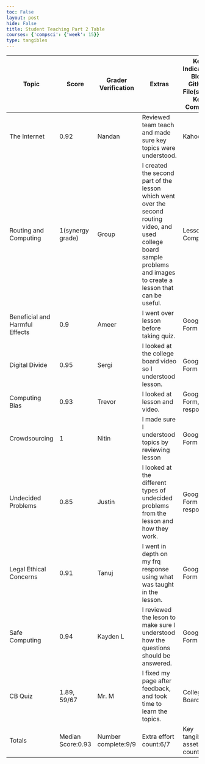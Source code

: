 ```yaml
---
toc: False
layout: post
hide: False
title: Student Teaching Part 2 Table
courses: {'compsci': {'week': 15}}
type: tangibles
---
```

<html>
<table>
  <thead>
    <tr>
      <th>Topic</th>
      <th>Score</th>
      <th>Grader Verification</th>
      <th>Extras</th>
      <th>Key Indicators: Blog, GitHub File(s) and Key Commits</th>
    </tr>
  </thead>
    <tr>
      <td>The Internet</td>
      <td>0.92</td>
      <td>Nandan</td>
      <td>Reviewed team teach and made sure key topics were understood.</td>
      <td>Kahoot</td>
    </tr>
    <tr>
      <td>Routing and Computing</td>
      <td>1(synergy grade)</td>
      <td>Group</td>
      <td>I created the second part of the lesson which went over the second routing video, and used college board sample problems and images to create a lesson that can be useful.</td>
      <td>Lesson Completed</td>
    </tr>
    <tr>
      <td>Beneficial and Harmful Effects</td>
      <td>0.9</td>
      <td>Ameer</td>
      <td>I went over lesson before taking quiz.</td>
      <td>Google Form</td>
    </tr>
    <tr>
      <td>Digital Divide</td>
      <td>0.95</td>
      <td>Sergi</td>
      <td>I looked at the college board video so I understood lesson.</td>
      <td>Google Form</td>
    </tr>
    <tr>
      <td>Computing Bias</td>
      <td>0.93</td>
      <td>Trevor</td>
      <td>I looked at lesson and video.</td>
      <td>Google Form, response</td>
    </tr>
    <tr>
      <td>Crowdsourcing</td>
      <td>1</td>
      <td>Nitin</td>
      <td>I made sure I understood topics by reviewing lesson</td>
      <td>Google Form</td>
    </tr>
    <tr>
    <tr>
      <td>Undecided Problems</td>
      <td>0.85</td>
      <td>Justin</td>
      <td>I looked at the different types of undecided problems from the lesson and how they work.</td> 
      <td>Google Form and response</td>
    </tr>
    <tr>
      <td>Legal Ethical Concerns</td>
      <td>0.91</td>
      <td>Tanuj</td>
      <td>I went in depth on my frq response using what was taught in the lesson.</td>
      <td>Google Form</td>
    </tr>
    <tr>
      <td>Safe Computing</td>
      <td>0.94</td>
      <td>Kayden L</td>
      <td>I reviewed the leson to make sure I understood how the questions should be answered.</td>
      <td>Google Form</td>
    </tr>
    <tr>
      <td>CB Quiz</td>
      <td>1.89, 59/67</td>
      <td>Mr. M</td>
      <td>I fixed my page after feedback, and took time to learn the topics.</td>
      <td>College Board</td>
    </tr>
    <tr>
      <td>Totals</td>
      <td>Median Score:0.93</td>
      <td>Number complete:9/9</td>
      <td>Extra effort count:6/7</td>
      <td>Key tangible assets count:9/9 </td>
      <td></td>
    </tr>
